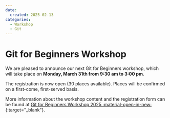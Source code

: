 ```yaml
---
date:
  created: 2025-02-13
categories:
  - Workshop
  - Git
---
```


# Git for Beginners Workshop

We are pleased to announce our next Git for Beginners workshop, which will take place on **Monday, March 31th from 9:30 am to 3:00 pm**.

<!-- more -->

The registration is now open (30 places available). Places will be confirmed on a first-come, first-served basis.

More information about the workshop content and the registration form can be found at [Git for Beginners Workshop 2025 :material-open-in-new:](https://c2sm.ethz.ch/education/technical-training/c2sm-git-workshop-2025.html){:target="_blank"}.